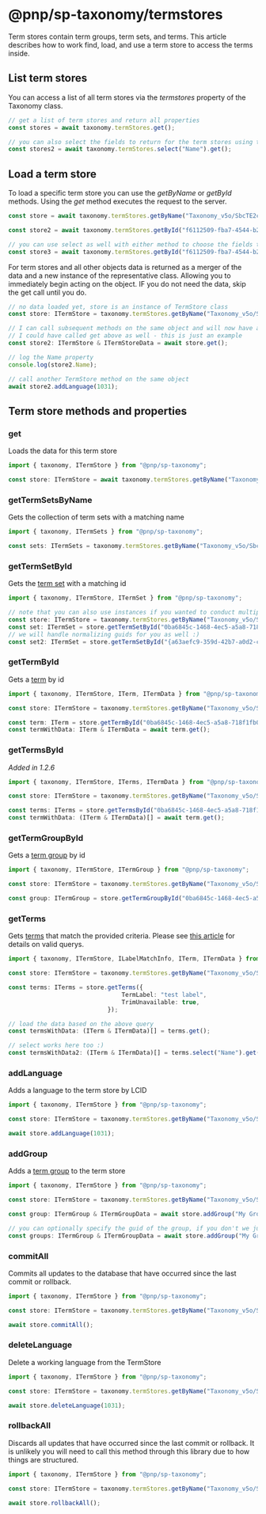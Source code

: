 # @pnp/sp-taxonomy/termstores

Term stores contain term groups, term sets, and terms. This article describes how to work find, load, and use a term store to access the terms inside.

## List term stores

You can access a list of all term stores via the _termstores_ property of the Taxonomy class.

```TypeScript
// get a list of term stores and return all properties
const stores = await taxonomy.termStores.get();

// you can also select the fields to return for the term stores using the select operator.
const stores2 = await taxonomy.termStores.select("Name").get();
```

## Load a term store

To load a specific term store you can use the _getByName_ or _getById_ methods. Using the _get_ method executes the request to the server.

```TypeScript
const store = await taxonomy.termStores.getByName("Taxonomy_v5o/SbcTE2cegwO2dtAN9l==").get();

const store2 = await taxonomy.termStores.getById("f6112509-fba7-4544-b2ed-ce6c9396b646").get();

// you can use select as well with either method to choose the fields to return
const store3 = await taxonomy.termStores.getById("f6112509-fba7-4544-b2ed-ce6c9396b646").select("Name").get();
```

For term stores and all other objects data is returned as a merger of the data and a new instance of the representative class. Allowing you to immediately begin acting on the object. IF you do not need the data, skip the get call until you do.

```TypeScript
// no data loaded yet, store is an instance of TermStore class
const store: ITermStore = taxonomy.termStores.getByName("Taxonomy_v5o/SbcTE2cegwO2dtAN9l==");

// I can call subsequent methods on the same object and will now have an object with data
// I could have called get above as well - this is just an example
const store2: ITermStore & ITermStoreData = await store.get();

// log the Name property
console.log(store2.Name);

// call another TermStore method on the same object
await store2.addLanguage(1031);
```

## Term store methods and properties

### get

Loads the data for this term store

```TypeScript
import { taxonomy, ITermStore } from "@pnp/sp-taxonomy";

const store: ITermStore = await taxonomy.termStores.getByName("Taxonomy_v5o/SbcTE2cegwO2dtAN9l==").get();
```

### getTermSetsByName

Gets the collection of term sets with a matching name

```TypeScript
import { taxonomy, ITermSets } from "@pnp/sp-taxonomy";

const sets: ITermSets = taxonomy.termStores.getByName("Taxonomy_v5o/SbcTE2cegwO2dtAN9l==").getTermSetsByName("My Set", 1033);
```

### getTermSetById

Gets the [term set](term-sets.md) with a matching id

```TypeScript
import { taxonomy, ITermStore, ITermSet } from "@pnp/sp-taxonomy";

// note that you can also use instances if you wanted to conduct multiple operations on a single store
const store: ITermStore = taxonomy.termStores.getByName("Taxonomy_v5o/SbcTE2cegwO2dtAN9l==");
const set: ITermSet = store.getTermSetById("0ba6845c-1468-4ec5-a5a8-718f1fb05431");
// we will handle normalizing guids for you as well :)
const set2: ITermSet = store.getTermSetById("{a63aefc9-359d-42b7-a0d2-cb1809acd260}");
```

### getTermById

Gets a [term](terms.md) by id

```TypeScript
import { taxonomy, ITermStore, ITerm, ITermData } from "@pnp/sp-taxonomy";

const store: ITermStore = taxonomy.termStores.getByName("Taxonomy_v5o/SbcTE2cegwO2dtAN9l==");

const term: ITerm = store.getTermById("0ba6845c-1468-4ec5-a5a8-718f1fb05431");
const termWithData: ITerm & ITermData = await term.get();
```

### getTermsById

_Added in 1.2.6_

```TypeScript
import { taxonomy, ITermStore, ITerms, ITermData } from "@pnp/sp-taxonomy";

const store: ITermStore = taxonomy.termStores.getByName("Taxonomy_v5o/SbcTE2cegwO2dtAN9l==");

const terms: ITerms = store.getTermsById("0ba6845c-1468-4ec5-a5a8-718f1fb05431", "0ba6845c-1468-4ec5-a5a8-718f1fb05432");
const termWithData: (ITerm & ITermData)[] = await term.get();
```

### getTermGroupById

Gets a [term group](term-groups.md) by id

```TypeScript
import { taxonomy, ITermStore, ITermGroup } from "@pnp/sp-taxonomy";

const store: ITermStore = taxonomy.termStores.getByName("Taxonomy_v5o/SbcTE2cegwO2dtAN9l==");

const group: ITermGroup = store.getTermGroupById("0ba6845c-1468-4ec5-a5a8-718f1fb05431");
```

### getTerms

Gets [terms](terms.md) that match the provided criteria. Please see [this article](https://msdn.microsoft.com/en-us/library/hh626704%28v=office.12%29.aspx) for details on valid querys.

```TypeScript
import { taxonomy, ITermStore, ILabelMatchInfo, ITerm, ITermData } from "@pnp/sp-taxonomy";

const store: ITermStore = taxonomy.termStores.getByName("Taxonomy_v5o/SbcTE2cegwO2dtAN9l==");

const terms: ITerms = store.getTerms({
                                TermLabel: "test label",
                                TrimUnavailable: true,
                            });

// load the data based on the above query
const termsWithData: (ITerm & ITermData)[] = terms.get();

// select works here too :)
const termsWithData2: (ITerm & ITermData)[] = terms.select("Name").get();
```

### addLanguage

Adds a language to the term store by LCID

```TypeScript
import { taxonomy, ITermStore } from "@pnp/sp-taxonomy";

const store: ITermStore = taxonomy.termStores.getByName("Taxonomy_v5o/SbcTE2cegwO2dtAN9l==");

await store.addLanguage(1031);
```

### addGroup

Adds a [term group](term-groups.md) to the term store

```TypeScript
import { taxonomy, ITermStore } from "@pnp/sp-taxonomy";

const store: ITermStore = taxonomy.termStores.getByName("Taxonomy_v5o/SbcTE2cegwO2dtAN9l==");

const group: ITermGroup & ITermGroupData = await store.addGroup("My Group Name");

// you can optionally specify the guid of the group, if you don't we just create a new guid for you
const groups: ITermGroup & ITermGroupData = await store.addGroup("My Group Name", "0ba6845c-1468-4ec5-a5a8-718f1fb05431");
```

### commitAll

Commits all updates to the database that have occurred since the last commit or rollback.

```TypeScript
import { taxonomy, ITermStore } from "@pnp/sp-taxonomy";

const store: ITermStore = taxonomy.termStores.getByName("Taxonomy_v5o/SbcTE2cegwO2dtAN9l==");

await store.commitAll();
```

### deleteLanguage

Delete a working language from the TermStore

```TypeScript
import { taxonomy, ITermStore } from "@pnp/sp-taxonomy";

const store: ITermStore = taxonomy.termStores.getByName("Taxonomy_v5o/SbcTE2cegwO2dtAN9l==");

await store.deleteLanguage(1031);
```

### rollbackAll

Discards all updates that have occurred since the last commit or rollback. It is unlikely you will need to call this method through this library due to how things are structured.

```TypeScript
import { taxonomy, ITermStore } from "@pnp/sp-taxonomy";

const store: ITermStore = taxonomy.termStores.getByName("Taxonomy_v5o/SbcTE2cegwO2dtAN9l==");

await store.rollbackAll();
```

